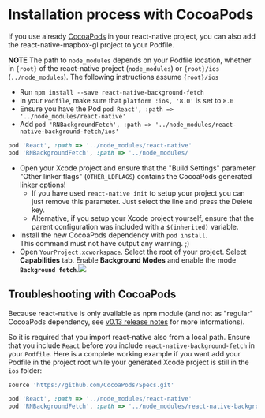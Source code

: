 # Installation process with CocoaPods

If you use already [CocoaPods](https://cocoapods.org/) in your react-native
project, you can also add the react-native-mapbox-gl project to your Podfile.

**NOTE** The path to `node_modules` depends on your Podfile location, whether in `{root}` of the react-native project (`node_modules`) or `{root}/ios` (`../node_modules`).  The following instructions assume `{root}/ios`

- Run `npm install --save react-native-background-fetch`
- In your `Podfile`, make sure that `platform :ios, '8.0'` is set to `8.0`
- Ensure you have the Pod `pod React', :path => '../node_modules/react-native'`
- Add `pod 'RNBackgroundFetch', :path => '../node_modules/react-native-background-fetch/ios'` 
```Ruby
pod 'React', :path => '../node_modules/react-native'
pod 'RNBackgroundFetch', :path => '../node_modules/
```

- Open your Xcode project and ensure that the "Build Settings" parameter
   "Other linker flags" (`OTHER_LDFLAGS`) contains the CocoaPods generated
   linker options!
   * If you have used `react-native init` to setup your project you can just
     remove this parameter. Just select the line and press the Delete key.
   * Alternative, if you setup your Xcode project yourself, ensure that the
     parent configuration was included with a `$(inherited)` variable.
- Install the new CocoaPods dependency with `pod install`.  
   This command must not have output any warning. ;)
- Open `YourProject.xcworkspace`.  Select the root of your project.  Select **Capabilities** tab.  Enable **Background Modes** and enable the mode **`Background fetch`**.![](https://dl.dropboxusercontent.com/u/2319755/react-native-background-fetch/INSTALL/step6.png?dl=1)

## Troubleshooting with CocoaPods

Because react-native is only available as npm module (and not as "regular"
CocoaPods dependency, see [v0.13 release notes](https://github.com/facebook/react-native/releases/tag/v0.13.0)
for more informations).

So it is required that you import react-native also from a local path.
Ensure that you include `React` before you include `react-native-background-fetch` in
your `Podfile`. Here is a complete working example if you want add your Podfile
in the project root while your generated Xcode project is still in the `ios`
folder:

```ruby
source 'https://github.com/CocoaPods/Specs.git'

pod 'React', :path => '../node_modules/react-native'
pod 'RNBackgroundFetch', :path => '../node_modules/react-native-background-fetch/ios'
```

